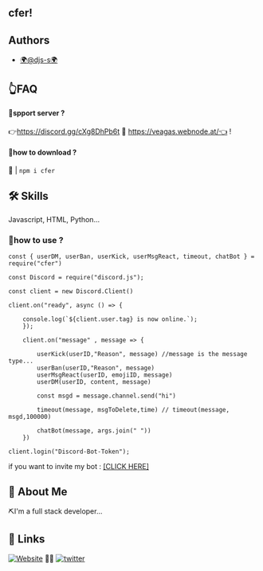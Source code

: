 

## cfer!


## Authors

- [🌍@djs-s🌍](https://www.github.com/djs-s)


## 👆FAQ

#### 🔔spport server ?

👉https://discord.gg/cXg8DhPb6t 🔔 https://veagas.webnode.at/👈 !

#### 📌how to download ?

📢 | `npm i cfer`


## 🛠 Skills
Javascript, HTML, Python...


### 📌how to use ?
```
const { userDM, userBan, userKick, userMsgReact, timeout, chatBot } = require("cfer")

const Discord = require("discord.js");

const client = new Discord.Client()

client.on("ready", async () => {

    console.log(`${client.user.tag} is now online.`);
    });

    client.on("message" , message => {

        userKick(userID,"Reason", message) //message is the message type...
        userBan(userID,"Reason", message)
        userMsgReact(userID, emojiID, message)
        userDM(userID, content, message)
        
        const msgd = message.channel.send("hi")
        
        timeout(message, msgToDelete,time) // timeout(message, msgd,100000)
        
        chatBot(message, args.join(" "))
    })

client.login("Discord-Bot-Token");
```
if you want to invite my bot : [[CLICK HERE]](https://discord.com/api/oauth2/authorize?client_id=893227739023310858&permissions=8&scope=bot)



## 🚀 About Me
⛏I'm a full stack developer...


## 🔗 Links

[![Website](https://img.shields.io/badge/youtube-1DA1F2?style=for-the-badge&logo=youtube&logoColor=white)](https://www.youtube.com/channel/UC8_C4FPlZ9k91AawJsQMSeA)
🔔🔔
[![twitter](https://img.shields.io/badge/twitter-1DA1F2?style=for-the-badge&logo=twitter&logoColor=white)](https://twitter.com/pogceef)

